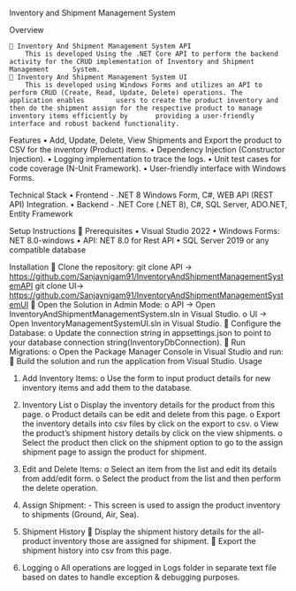  Inventory and Shipment Management System 

 Overview

	 Inventory And Shipment Management System API  
	  	This is developed Using the .NET Core API to perform the backend activity for the CRUD implementation of Inventory and Shipment Management 		System.
	 Inventory And Shipment Management System UI  
		This is developed using Windows Forms and utilizes an API to perform CRUD (Create, Read, Update, Delete) operations. The application enables 		users to create the product inventory and then do the shipment assign for the respective product to manage inventory items efficiently by 		providing a user-friendly interface and robust backend functionality.

Features
	• Add, Update, Delete, View Shipments and Export the product to CSV for the inventory (Product) items.
	• Dependency Injection (Constructor Injection).
	• Logging implementation to trace the logs.
	• Unit test cases for code coverage (N-Unit Framework).
	• User-friendly interface with Windows Forms.

Technical Stack
	• Frontend - .NET 8 Windows Form, C#, WEB API (REST API) Integration.
	• Backend - .NET Core (.NET 8), C#, SQL Server, ADO.NET, Entity Framework

Setup Instructions
	 Prerequisites
		• Visual Studio 2022
		• Windows Forms: NET 8.0-windows
		• API: NET 8.0 for Rest API
		• SQL Server 2019 or any compatible database


Installation
	 Clone the repository: 
		git clone API -> https://github.com/Sanjaynigam91/InventoryAndShipmentManagementSystemAPI 
		git clone UI->  https://github.com/Sanjaynigam91/InventoryAndShipmentManagementSystemUI
	 Open the Solution in Admin Mode: 
		o API -> Open InventoryAndShipmentManagementSystem.sln in Visual Studio.
		o UI -> Open InventoryManagementSystemUI.sln in Visual Studio.
	 Configure the Database: 
		o Update the connection string in appsettings.json to point to your database connection string(InventoryDbConnection).
	 Run Migrations: 
		o Open the Package Manager Console in Visual Studio and run:
	 Build the solution and run the application from Visual Studio.
Usage
   1. Add Inventory Items: 
	o Use the form to input product details for new inventory items and add them to the database.
   2. Inventory List 
	o Display the inventory details for the product from this page.
	o Product details can be edit and delete from this page.
	o Export the inventory details into csv files by click on the export to csv.
	o View the product’s shipment history details by click on the view shipments.
	o Select the product then click on the shipment option to go to the assign shipment page to assign the product for shipment. 
   3. Edit and Delete Items: 
	o Select an item from the list and edit its details from add/edit form. 
	o Select the product from the list and then perform the delete operation.
   4. Assign Shipment: -
      This screen is used to assign the product inventory to shipments (Ground, Air, Sea).
   5. Shipment History
	 Display the shipment history details for the all-product inventory those are assigned for shipment.
	 Export the shipment history into csv from this page.

   6. Logging 
	o All operations are logged in Logs folder in separate text file based on dates to handle exception & debugging purposes.





